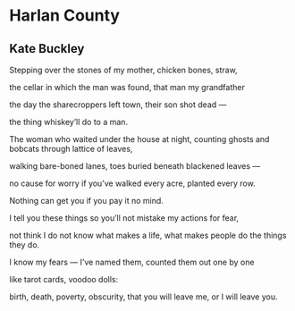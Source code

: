 # Harlan County
## Kate Buckley
Stepping over the stones of my mother,
chicken bones, straw,

the cellar in which the man was found,
that man my grandfather

the day the sharecroppers left town,
their son shot dead —

the thing whiskey’ll do to a man.

The woman who waited under the house at night,
counting ghosts and bobcats through lattice of leaves,

walking bare-boned lanes,
toes buried beneath blackened leaves —

no cause for worry
if you’ve walked every acre, planted every row.

Nothing can get you if you pay it no mind.

I tell you these things
so you’ll not mistake my actions for fear,

not think I do not know what makes a life,
what makes people do the things they do.

I know my fears — I’ve named them,
counted them out one by one

like tarot cards, voodoo dolls:

birth,
death,
poverty,
obscurity,
that you will leave me,
or I will leave you.